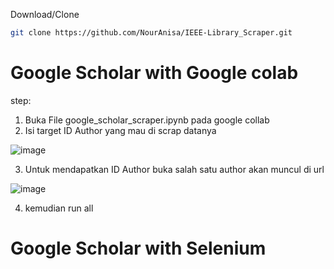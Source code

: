 Download/Clone
   ```sh
   git clone https://github.com/NourAnisa/IEEE-Library_Scraper.git
   ```

# Google Scholar with Google colab

step:
1. Buka File google_scholar_scraper.ipynb pada google collab
2. Isi target ID Author yang mau di scrap datanya

![image](https://user-images.githubusercontent.com/48305341/209478550-12ef0112-3480-49b2-9f6c-37e7b81f1f28.png)

3. Untuk mendapatkan ID Author buka salah satu author akan muncul di url

![image](https://user-images.githubusercontent.com/48305341/209478623-5be64f82-5db9-4cd0-a413-a62e252c2abb.png)

4. kemudian run all

# Google Scholar with Selenium
